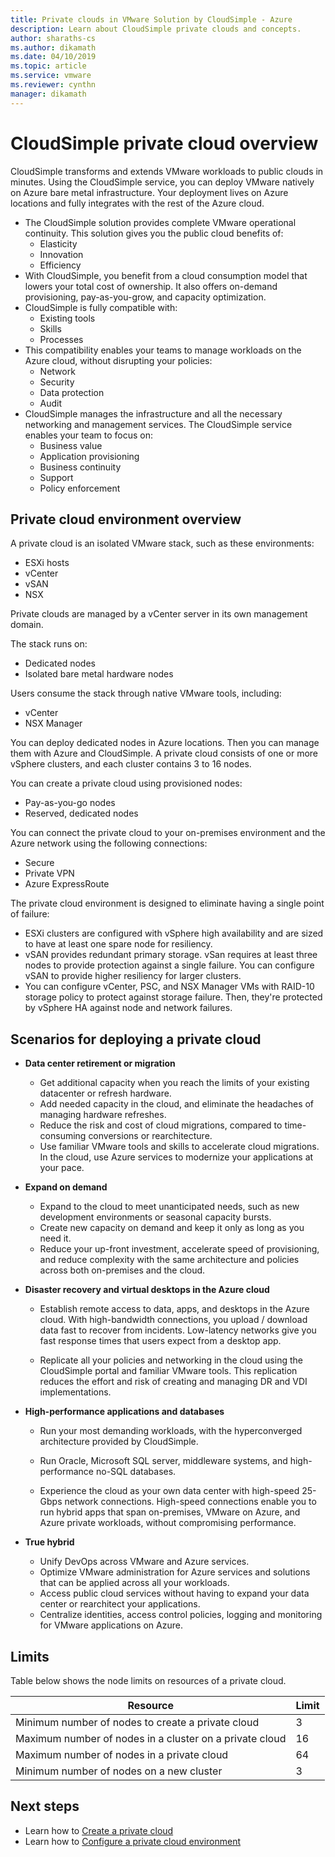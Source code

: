```yaml
---
title: Private clouds in VMware Solution by CloudSimple - Azure  
description: Learn about CloudSimple private clouds and concepts. 
author: sharaths-cs
ms.author: dikamath 
ms.date: 04/10/2019 
ms.topic: article 
ms.service: vmware 
ms.reviewer: cynthn 
manager: dikamath 
---
```

# CloudSimple private cloud overview

CloudSimple transforms and extends VMware workloads to public clouds in minutes. Using the CloudSimple service, you can deploy VMware natively on Azure bare metal infrastructure. Your deployment lives on Azure locations and fully integrates with the rest of the Azure cloud.

* The CloudSimple solution provides complete VMware operational continuity. This solution gives you the public cloud benefits of:
  * Elasticity
  * Innovation
  * Efficiency
* With CloudSimple, you benefit from a cloud consumption model that lowers your total cost of ownership. It also offers on-demand provisioning, pay-as-you-grow, and capacity optimization.
* CloudSimple is fully compatible with:
  * Existing tools
  * Skills
  * Processes
* This compatibility enables your teams to manage workloads on the Azure cloud, without disrupting your policies:
  * Network
  * Security  
  * Data protection  
  * Audit
* CloudSimple manages the infrastructure and all the necessary networking and management services. The CloudSimple service enables your team to focus on:
  * Business value
  * Application provisioning
  * Business continuity
  * Support
  * Policy enforcement

## Private cloud environment overview

A private cloud is an isolated VMware stack, such as these environments:

* ESXi hosts
* vCenter
* vSAN
* NSX

Private clouds are managed by a vCenter server in its own management domain.

The stack runs on:

* Dedicated nodes
* Isolated bare metal hardware nodes

Users consume the stack through native VMware tools, including:

* vCenter
* NSX Manager

You can deploy dedicated nodes in Azure locations. Then you can manage them with Azure and CloudSimple. A private cloud consists of one or more vSphere clusters, and each cluster contains 3 to 16 nodes.

You can create a private cloud using provisioned nodes:

* Pay-as-you-go nodes
* Reserved, dedicated nodes

You can connect the private cloud to your on-premises environment and the Azure network using the following connections:

* Secure
* Private VPN
* Azure ExpressRoute

The private cloud environment is designed to eliminate having a single point of failure:

* ESXi clusters are configured with vSphere high availability and are sized to have at least one spare node for resiliency.
* vSAN provides redundant primary storage. vSan requires at least three nodes to provide protection against a single failure. You can configure vSAN to provide higher resiliency for larger clusters.
* You can configure vCenter, PSC, and NSX Manager VMs with RAID-10 storage policy to protect against storage failure. Then, they're protected by vSphere HA against node and network failures.

## Scenarios for deploying a private cloud

* **Data center retirement or migration**

  * Get additional capacity when you reach the limits of your existing datacenter or refresh hardware.
  * Add needed capacity in the cloud, and eliminate the headaches of managing hardware refreshes.
  * Reduce the risk and cost of cloud migrations, compared to time-consuming conversions or rearchitecture.
  * Use familiar VMware tools and skills to accelerate cloud migrations. In the cloud, use Azure services to modernize your applications at your pace.

* **Expand on demand**

  * Expand to the cloud to meet unanticipated needs, such as new development environments or seasonal capacity bursts.
  * Create new capacity on demand and keep it only as long as you need it.
  * Reduce your up-front investment, accelerate speed of provisioning, and reduce complexity with the same architecture and policies across both on-premises and the cloud.

* **Disaster recovery and virtual desktops in the Azure cloud**

  * Establish remote access to data, apps, and desktops in the Azure cloud. With high-bandwidth connections, you upload / download data fast to recover from incidents. Low-latency networks give you fast response times that users expect from a desktop app.

  * Replicate all your policies and networking in the cloud using the CloudSimple portal and familiar VMware tools. This replication reduces the effort and risk of creating and managing DR and VDI implementations.

* **High-performance applications and databases**

  * Run your most demanding workloads, with the hyperconverged architecture provided by CloudSimple.
  * Run Oracle, Microsoft SQL server, middleware systems, and high-performance no-SQL databases.

  * Experience the cloud as your own data center with high-speed 25-Gbps network connections. High-speed connections enable you to run hybrid apps that span on-premises, VMware on Azure, and Azure private workloads, without compromising performance.

* **True hybrid**

  * Unify DevOps across VMware and Azure services.
  * Optimize VMware administration for Azure services and solutions that can be applied across all your workloads.
  * Access public cloud services without having to expand your data center or rearchitect your applications.
  * Centralize identities, access control policies, logging and monitoring for VMware applications on Azure.

## Limits

Table below shows the node limits on resources of a private cloud.

| Resource | Limit |
|----------|-------|
| Minimum number of nodes to create a private cloud | 3 |
| Maximum number of nodes in a cluster on a private cloud | 16 |
| Maximum number of nodes in a private cloud | 64 |
| Minimum number of nodes on a new cluster | 3 |

## Next steps

* Learn how to [Create a private cloud](https://docs.azure.cloudsimple.com/create-private-cloud/)
* Learn how to [Configure a private cloud environment](quickstart-create-private-cloud.md)